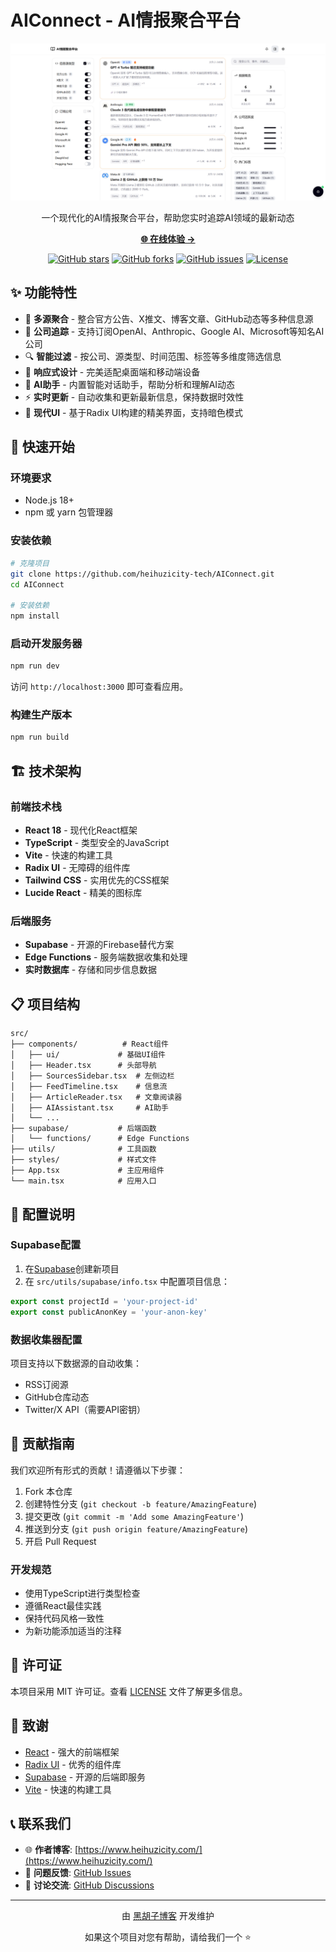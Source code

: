# AIConnect - AI情报聚合平台

<div align="center">
  <img src="index.png" alt="AIConnect 首页" width="800">
  
  <p>一个现代化的AI情报聚合平台，帮助您实时追踪AI领域的最新动态</p>
  
  <p>
    <a href="https://heihuzicity-ai.figma.site/" target="_blank">
      <strong>🌐 在线体验 →</strong>
    </a>
  </p>
  
  [![GitHub stars](https://img.shields.io/github/stars/heihuzicity-tech/AIConnect?style=flat-square)](https://github.com/heihuzicity-tech/AIConnect/stargazers)
  [![GitHub forks](https://img.shields.io/github/forks/heihuzicity-tech/AIConnect?style=flat-square)](https://github.com/heihuzicity-tech/AIConnect/network)
  [![GitHub issues](https://img.shields.io/github/issues/heihuzicity-tech/AIConnect?style=flat-square)](https://github.com/heihuzicity-tech/AIConnect/issues)
  [![License](https://img.shields.io/github/license/heihuzicity-tech/AIConnect?style=flat-square)](LICENSE)
</div>

## ✨ 功能特性

- 🔄 **多源聚合** - 整合官方公告、X推文、博客文章、GitHub动态等多种信息源
- 🏢 **公司追踪** - 支持订阅OpenAI、Anthropic、Google AI、Microsoft等知名AI公司
- 🔍 **智能过滤** - 按公司、源类型、时间范围、标签等多维度筛选信息
- 📱 **响应式设计** - 完美适配桌面端和移动端设备
- 🤖 **AI助手** - 内置智能对话助手，帮助分析和理解AI动态
- ⚡ **实时更新** - 自动收集和更新最新信息，保持数据时效性
- 🎨 **现代UI** - 基于Radix UI构建的精美界面，支持暗色模式

## 🚀 快速开始

### 环境要求

- Node.js 18+ 
- npm 或 yarn 包管理器

### 安装依赖

```bash
# 克隆项目
git clone https://github.com/heihuzicity-tech/AIConnect.git
cd AIConnect

# 安装依赖
npm install
```

### 启动开发服务器

```bash
npm run dev
```

访问 `http://localhost:3000` 即可查看应用。

### 构建生产版本

```bash
npm run build
```

## 🏗️ 技术架构

### 前端技术栈

- **React 18** - 现代化React框架
- **TypeScript** - 类型安全的JavaScript
- **Vite** - 快速的构建工具
- **Radix UI** - 无障碍的组件库
- **Tailwind CSS** - 实用优先的CSS框架
- **Lucide React** - 精美的图标库

### 后端服务

- **Supabase** - 开源的Firebase替代方案
- **Edge Functions** - 服务端数据收集和处理
- **实时数据库** - 存储和同步信息数据

## 📋 项目结构

```
src/
├── components/          # React组件
│   ├── ui/             # 基础UI组件
│   ├── Header.tsx      # 头部导航
│   ├── SourcesSidebar.tsx  # 左侧边栏
│   ├── FeedTimeline.tsx    # 信息流
│   ├── ArticleReader.tsx   # 文章阅读器
│   ├── AIAssistant.tsx     # AI助手
│   └── ...
├── supabase/           # 后端函数
│   └── functions/      # Edge Functions
├── utils/              # 工具函数
├── styles/             # 样式文件
├── App.tsx             # 主应用组件
└── main.tsx            # 应用入口
```

## 🔧 配置说明

### Supabase配置

1. 在[Supabase](https://supabase.com)创建新项目
2. 在 `src/utils/supabase/info.tsx` 中配置项目信息：

```typescript
export const projectId = 'your-project-id'
export const publicAnonKey = 'your-anon-key'
```

### 数据收集器配置

项目支持以下数据源的自动收集：
- RSS订阅源
- GitHub仓库动态
- Twitter/X API（需要API密钥）

## 🤝 贡献指南

我们欢迎所有形式的贡献！请遵循以下步骤：

1. Fork 本仓库
2. 创建特性分支 (`git checkout -b feature/AmazingFeature`)
3. 提交更改 (`git commit -m 'Add some AmazingFeature'`)
4. 推送到分支 (`git push origin feature/AmazingFeature`)
5. 开启 Pull Request

### 开发规范

- 使用TypeScript进行类型检查
- 遵循React最佳实践
- 保持代码风格一致性
- 为新功能添加适当的注释

## 📝 许可证

本项目采用 MIT 许可证。查看 [LICENSE](LICENSE) 文件了解更多信息。

## 🙏 致谢

- [React](https://reactjs.org/) - 强大的前端框架
- [Radix UI](https://www.radix-ui.com/) - 优秀的组件库
- [Supabase](https://supabase.com/) - 开源的后端即服务
- [Vite](https://vitejs.dev/) - 快速的构建工具

## 📞 联系我们

- 🌐 **作者博客**: [https://www.heihuzicity.com/](https://www.heihuzicity.com/)
- 📧 **问题反馈**: [GitHub Issues](https://github.com/heihuzicity-tech/AIConnect/issues)
- 💬 **讨论交流**: [GitHub Discussions](https://github.com/heihuzicity-tech/AIConnect/discussions)

---

<div align="center">
  <p>由 <a href="https://www.heihuzicity.com/">黑胡子博客</a> 开发维护</p>
  <p>如果这个项目对您有帮助，请给我们一个 ⭐️</p>
</div>